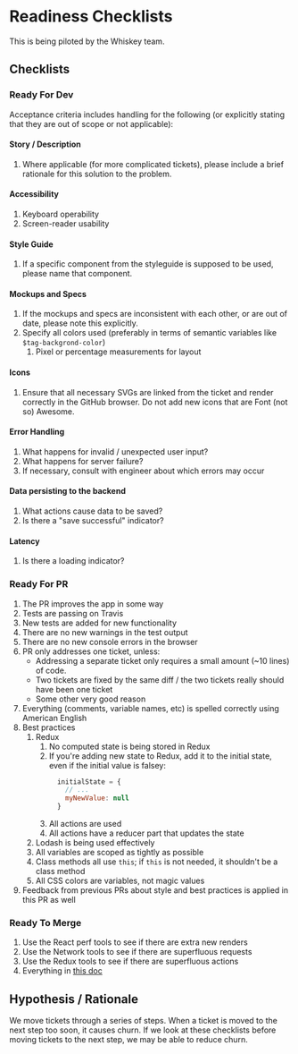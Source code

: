# Readiness Checklists

This is being piloted by the Whiskey team.

## Checklists

### Ready For Dev
Acceptance criteria includes handling for the following (or explicitly stating that they are out of scope or not applicable):

#### Story / Description
1. Where applicable (for more complicated tickets), please include a brief rationale for this solution to the problem.

#### Accessibility
1. Keyboard operability
1. Screen-reader usability

#### Style Guide
1. If a specific component from the styleguide is supposed to be used, please name that component.

#### Mockups and Specs
1. If the mockups and specs are inconsistent with each other, or are out of date, please note this explicitly.
1. Specify all colors used (preferably in terms of semantic variables like `$tag-backgrond-color`)
    1. Pixel or percentage measurements for layout

#### Icons
1. Ensure that all necessary SVGs are linked from the ticket and render correctly in the GitHub browser. Do not add new icons that are Font (not so) Awesome.

#### Error Handling
1. What happens for invalid / unexpected user input?
1. What happens for server failure?
1. If necessary, consult with engineer about which errors may occur

#### Data persisting to the backend
1. What actions cause data to be saved?
1. Is there a "save successful" indicator?

#### Latency
1. Is there a loading indicator?

### Ready For PR
1. The PR improves the app in some way
1. Tests are passing on Travis
1. New tests are added for new functionality
1. There are no new warnings in the test output
1. There are no new console errors in the browser
1. PR only addresses one ticket, unless:
    * Addressing a separate ticket only requires a small amount (~10 lines) of code.
    * Two tickets are fixed by the same diff / the two tickets really should have been one ticket
    * Some other very good reason
1. Everything (comments, variable names, etc) is spelled correctly using American English
1. Best practices
    1. Redux
        1. No computed state is being stored in Redux
        1. If you're adding new state to Redux, add it to the initial state, even if the initial value is falsey:
            ```js
              initialState = {
                // ...
                myNewValue: null
              }
            ```
        1. All actions are used
        1. All actions have a reducer part that updates the state
    1. Lodash is being used effectively
    1. All variables are scoped as tightly as possible
    1. Class methods all use `this`; if `this` is not needed, it shouldn't be a class method
    1. All CSS colors are variables, not magic values
1. Feedback from previous PRs about style and best practices is applied in this PR as well

### Ready To Merge
1. Use the React perf tools to see if there are extra new renders
1. Use the Network tools to see if there are superfluous requests
1. Use the Redux tools to see if there are superfluous actions
1. Everything in [this doc](https://1drv.ms/w/s!Av1mb2ibWxcMlKxcfn2PyVPt_ZGWPQ)

## Hypothesis / Rationale
We move tickets through a series of steps. When a ticket is moved to the next step too soon, it causes churn. If we look at these checklists before moving tickets to the next step, we may be able to reduce churn.